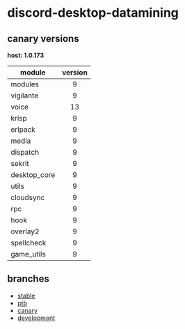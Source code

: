 # discord-desktop-datamining

## canary versions

**host: 1.0.173**

| module | version |
| ------ | :-----: |
| modules | 9 |
| vigilante | 9 |
| voice | 13 |
| krisp | 9 |
| erlpack | 9 |
| media | 9 |
| dispatch | 9 |
| sekrit | 9 |
| desktop_core | 9 |
| utils | 9 |
| cloudsync | 9 |
| rpc | 9 |
| hook | 9 |
| overlay2 | 9 |
| spellcheck | 9 |
| game_utils | 9 |

## branches

- [stable](https://github.com/OpenAsar/discord-desktop-datamining/tree/stable)
- [ptb](https://github.com/OpenAsar/discord-desktop-datamining/tree/ptb)
- [canary](https://github.com/OpenAsar/discord-desktop-datamining/tree/canary)
- [development](https://github.com/OpenAsar/discord-desktop-datamining/tree/development)